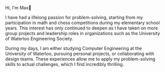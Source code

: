 Hi, I'm Max👋

I have had a lifelong passion for problem-solving, starting from my participation in math and chess competitions during my elementary school years. This interest has only continued to deepen as I have taken on more group projects and leadership roles in organizations such as the University of Waterloo Engineering Society.

During my days, I am either studying Computer Engineering at the University of Waterloo, pursuing personal projects, or collaborating with design teams. These experiences allow me to apply my problem-solving skills to actual challenges, which I find incredibly thrilling.
<!---
Max00358/Max00358 is a ✨ special ✨ repository because its `README.md` (this file) appears on your GitHub profile.
You can click the Preview link to take a look at your changes.
--->
